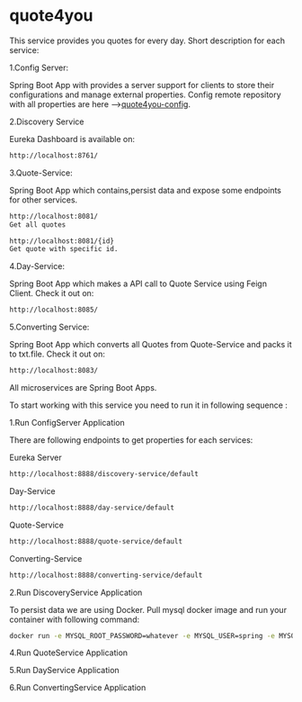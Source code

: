 # quote4you

This service provides you quotes for every day.
Short description for each service:

1.Config Server: 

Spring Boot App with  provides a server support for clients  to store their configurations and manage external properties.
Config remote repository with all properties are here -->[quote4you-config](https://github.com/Nadja7/quote4you-config/).

2.Discovery Service

Eureka Dashboard is available on:

```bash
http://localhost:8761/
```

3.Quote-Service:

Spring Boot App which contains,persist  data and expose some endpoints for other services.
```bash
http://localhost:8081/
Get all quotes
```
```bash
http://localhost:8081/{id}
Get quote with specific id.
```
 
4.Day-Service:

Spring Boot App which makes a API call to Quote Service using Feign Client. 
Check it out on:
```bash
http://localhost:8085/
```
5.Converting Service:

Spring Boot App which converts all Quotes from Quote-Service and packs it to txt.file.
Check it out on:
```bash
http://localhost:8083/
```

All microservices are Spring Boot Apps. 

To start working with this service you need to run it in following sequence :


1.Run ConfigServer Application 

There are following endpoints to get properties for each services:

Eureka Server

```bash
http://localhost:8888/discovery-service/default
```

Day-Service

```bash
http://localhost:8888/day-service/default
```

Quote-Service

```bash
http://localhost:8888/quote-service/default
```

Converting-Service

```bash
http://localhost:8888/converting-service/default
```


2.Run DiscoveryService Application

To persist data we are using Docker.
Pull mysql docker image and run your container with following command:

```bash
docker run -e MYSQL_ROOT_PASSWORD=whatever -e MYSQL_USER=spring -e MYSQL_PASSWORD=whatever -e MYSQL_DATABASE=QuoteDb  --name mysql --publish 3306:3306 mysql
```

4.Run QuoteService Application

5.Run DayService Application

6.Run ConvertingService Application
